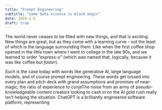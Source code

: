 ```yaml
---
title: "Prompt Engineering"
subtitle: "some data science is black magic"
date: 2024-1-5
draft: true
---
```

The world never ceases to be filled with new things, and that is exciting. New things are great, but as they come with a learning curve - not the least of which is the language surrounding them. Like when the first coffee shop opened in the little town where I went to college in the late 90s, and we learned to order “express-o” (which was named that, logically, because it was like coffee but _faster_).  

Such is the case today with words like generative AI, large language models, and of course prompt engineering. These words get tossed into every plan and pitch deck with grand assumptions and promises of near-magic; the ratio of experience to conjeThe noise from an army of pseudo-knowledgeable content creators looking to cash in on the AI gold rush really isn't helping the situation. ChatGPT is a brilliantly engineered software platform, representing 

<!--stackedit_data:
eyJoaXN0b3J5IjpbLTEyNzc5MTU5MDksMTA5OTk2NDYwNl19
-->